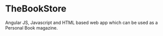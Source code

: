 # TheBookStore
Angular JS, Javascript and HTML based web app which can be used as a Personal Book magazine.
